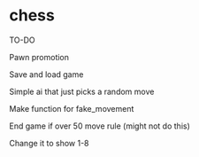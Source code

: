 # chess


TO-DO

Pawn promotion

Save and load game

Simple ai that just picks a random move

Make function for fake_movement

End game if over 50 move rule (might not do this)

Change it to show 1-8

